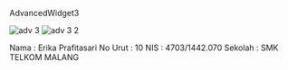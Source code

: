 AdvancedWidget3

![adv 3](https://cloud.githubusercontent.com/assets/22217533/21749083/e7564942-d5c8-11e6-8c24-116955bffd87.JPG)
![adv 3 2](https://cloud.githubusercontent.com/assets/22217533/21749088/12087bce-d5c9-11e6-9147-015fcffae9b0.JPG)

Nama : Erika Prafitasari
No Urut : 10
NIS : 4703/1442.070 
Sekolah : SMK TELKOM MALANG
